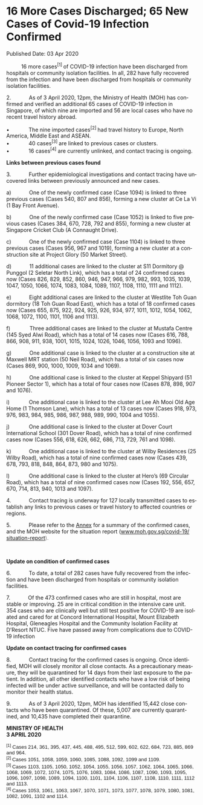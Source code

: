 <html>
    <meta http-equiv="Content-Type" content="text/html; charset=utf-8"/>
    <meta charset="utf-8"/>
    <title>16 More Cases Discharged; 65 New Cases of Covid-19 Infection Confirmed</title>
    <body><h1>16 More Cases Discharged; 65 New Cases of Covid-19 Infection Confirmed</h1>
    <p>Published Date: 03 Apr 2020</p> <div class="adM">&nbsp;&nbsp;&nbsp;&nbsp;&nbsp;&nbsp;&nbsp;&nbsp;&nbsp; 16 more cases<sup>[1] </sup>of COVID-19 infection have been discharged from hospitals or community isolation facilities. In all, 282 have fully recovered from the infection and have been discharged from hospitals or community isolation facilities. <br></div><div lang="EN-SG" link="#0563C1" vlink="#954F72"><div class="m_8603715673652254905WordSection1"><p class="MsoNormal">2.&nbsp;&nbsp;&nbsp;&nbsp;&nbsp;&nbsp;&nbsp;&nbsp;&nbsp;&nbsp;&nbsp; As of 3 April 2020, 12pm, the Ministry of Health (MOH) has confirmed and verified an additional 65 cases of COVID-19 infection in Singapore, of which nine are imported and 56 are local cases who have no recent travel history abroad. </p><p class="MsoNormal">•&nbsp;&nbsp;&nbsp;&nbsp;&nbsp;&nbsp;&nbsp;&nbsp;&nbsp;&nbsp;&nbsp;&nbsp; The nine imported cases<sup>[2] </sup>had travel history to Europe, North America, Middle East and ASEAN.<br>•&nbsp;&nbsp;&nbsp;&nbsp;&nbsp;&nbsp;&nbsp;&nbsp;&nbsp;&nbsp;&nbsp;&nbsp; 40 cases<sup>[3] </sup>are linked to previous cases or clusters.<br>•&nbsp;&nbsp;&nbsp;&nbsp;&nbsp;&nbsp;&nbsp;&nbsp;&nbsp;&nbsp;&nbsp;&nbsp; 16 cases<sup>[4]</sup> are currently unlinked, and contact tracing is ongoing. <u></u><u></u></p><p class="MsoNormal"><strong>Links between previous cases found</strong><u></u><u></u></p><p class="MsoNormal">3.&nbsp;&nbsp;&nbsp;&nbsp;&nbsp;&nbsp;&nbsp;&nbsp;&nbsp;&nbsp;&nbsp; Further epidemiological investigations and contact tracing have uncovered links between previously announced and new cases.&nbsp;<u></u></p><p class="MsoNormal">a)&nbsp;&nbsp;&nbsp;&nbsp;&nbsp;&nbsp;&nbsp;&nbsp;&nbsp;&nbsp;&nbsp; One of the newly confirmed case (Case 1094) is linked to three previous cases (Cases 540, 807 and 856), forming a new cluster at Ce La Vi (1 Bay Front Avenue).&nbsp;<u></u></p><p class="MsoNormal">b)&nbsp;&nbsp;&nbsp;&nbsp;&nbsp;&nbsp;&nbsp;&nbsp;&nbsp;&nbsp;&nbsp; One of the newly confirmed case (Case 1052) is linked to five previous cases (Cases 384, 670, 728, 792 and 855), forming a new cluster at Singapore Cricket Club (A Connaught Drive).&nbsp;<u></u></p><p class="MsoNormal">c)&nbsp;&nbsp;&nbsp;&nbsp;&nbsp;&nbsp;&nbsp;&nbsp;&nbsp;&nbsp;&nbsp; One of the newly confirmed case (Case 1104) is linked to three previous cases (Cases 956, 967 and 1019), forming a new cluster at a construction site at Project Glory (50 Market Street).<u></u><u></u></p><p class="MsoNormal">d)&nbsp;&nbsp;&nbsp;&nbsp;&nbsp;&nbsp;&nbsp;&nbsp;&nbsp;&nbsp;&nbsp; 11 additional cases are linked to the cluster at S11 Dormitory @ Punggol (2 Seletar North Link), which has a total of 24 confirmed cases now (Cases 826, 829, 852, 860, 946, 947, 966, 979, 982, 993, 1035, 1039, 1047, 1050, 1066, 1074, 1083, 1084, 1089, 1107, 1108, 1110, 1111 and 1112).<u></u><u></u></p><p class="MsoNormal">e)&nbsp;&nbsp;&nbsp;&nbsp;&nbsp;&nbsp;&nbsp;&nbsp;&nbsp;&nbsp;&nbsp; Eight additional cases are linked to the cluster at Westlite Toh Guan dormitory (18 Toh Guan Road East), which has a total of 18 confirmed cases now (Cases 655, 875, 922, 924, 925, 926, 934, 977, 1011, 1012, 1054, 1062, 1068, 1072, 1100, 1101, 1106 and 1113).<u></u><u></u></p><p class="MsoNormal">f)&nbsp;&nbsp;&nbsp;&nbsp;&nbsp;&nbsp;&nbsp;&nbsp;&nbsp;&nbsp;&nbsp;&nbsp; Three additional cases are linked to the cluster at Mustafa Centre (145 Syed Alwi Road), which has a total of 14 cases now (Cases 616, 788, 866, 908, 911, 938, 1001, 1015, 1024, 1026, 1046, 1056, 1093 and 1096). <u></u><u></u></p><p class="MsoNormal">g)&nbsp;&nbsp;&nbsp;&nbsp;&nbsp;&nbsp;&nbsp;&nbsp;&nbsp;&nbsp;&nbsp; One additional case is linked to the cluster at a construction site at Maxwell MRT station (50 Neil Road), which has a total of six cases now (Cases 869, 900, 1000, 1009, 1034 and 1069). <u></u><u></u></p><p class="MsoNormal">h)&nbsp;&nbsp;&nbsp;&nbsp;&nbsp;&nbsp;&nbsp;&nbsp;&nbsp;&nbsp;&nbsp; One additional case is linked to the cluster at Keppel Shipyard (51 Pioneer Sector 1), which has a total of four cases now (Cases 878, 898, 907 and 1076). <u></u><u></u></p><p class="MsoNormal">i)&nbsp;&nbsp;&nbsp;&nbsp;&nbsp;&nbsp;&nbsp;&nbsp;&nbsp;&nbsp;&nbsp;&nbsp; One additional case is linked to the cluster at Lee Ah Mooi Old Age Home (1 Thomson Lane), which has a total of 13 cases now (Cases 918, 973, 976, 983, 984, 985, 986, 987, 988, 989, 990, 1004 and 1055). <u></u><u></u></p><p class="MsoNormal">j)&nbsp;&nbsp;&nbsp;&nbsp;&nbsp;&nbsp;&nbsp;&nbsp;&nbsp;&nbsp;&nbsp;&nbsp; One additional case is linked to the cluster at Dover Court International School (301 Dover Road), which has a total of nine confirmed cases now (Cases 556, 618, 626, 662, 686, 713, 729, 761 and 1098). <u></u><u></u></p><p class="MsoNormal">k)&nbsp;&nbsp;&nbsp;&nbsp;&nbsp;&nbsp;&nbsp;&nbsp;&nbsp;&nbsp;&nbsp; One additional case is linked to the cluster at Wilby Residences (25 Wilby Road), which has a total of nine confirmed cases now (Cases 439, 678, 793, 818, 848, 864, 873, 980 and 1075).<u></u><u></u></p><p class="MsoNormal">l)&nbsp;&nbsp;&nbsp;&nbsp;&nbsp;&nbsp;&nbsp;&nbsp;&nbsp;&nbsp;&nbsp;&nbsp; One additional case is linked to the cluster at Hero’s (69 Circular Road), which has a total of nine confirmed cases now (Cases 192, 556, 657, 670, 714, 813, 940, 1013 and 1097).<u></u><u></u></p><p class="MsoNormal">4.&nbsp;&nbsp;&nbsp;&nbsp;&nbsp;&nbsp;&nbsp;&nbsp;&nbsp;&nbsp;&nbsp; Contact tracing is underway for 127 locally transmitted cases to establish any links to previous cases or travel history to affected countries or regions. <u></u><u></u></p><p class="MsoNormal">5.&nbsp;&nbsp;&nbsp;&nbsp;&nbsp;&nbsp;&nbsp;&nbsp;&nbsp;&nbsp;&nbsp; Please refer to the <a title="Annex" href="/docs/librariesprovider5/pressroom/annex3-4.pdf?sfvrsn=fea7e46f_2">Annex</a>&nbsp;for a summary of the confirmed cases, and the MOH website for the situation report (<a title="" href="https://www.moh.gov.sg/covid-19/situation-report" target=""><a href="http://www.moh.gov.sg/covid-19/situation-report" target="_blank" data-saferedirecturl="https://www.google.com/url?q=http://www.moh.gov.sg/covid-19/situation-report&amp;source=gmail&amp;ust=1586004042989000&amp;usg=AFQjCNFN3o4PTO4lTvHNCzeFIP0euZ8O7w">www.moh.gov.sg/covid-19/<wbr>situation-report</a><font color="#757575">). <u></u><u></u></font></p><p class="MsoNormal"><u></u>&nbsp;<u></u></p><p class="MsoNormal"><strong>Update on condition of confirmed cases</strong></p><p class="MsoNormal">6.&nbsp;&nbsp;&nbsp;&nbsp;&nbsp;&nbsp;&nbsp;&nbsp;&nbsp;&nbsp;&nbsp; To date, a total of 282 cases have fully recovered from the infection and have been discharged from hospitals or community isolation facilities. </p><p class="MsoNormal">7.&nbsp;&nbsp;&nbsp;&nbsp;&nbsp;&nbsp;&nbsp;&nbsp;&nbsp;&nbsp;&nbsp; Of the 473 confirmed cases who are still in hospital, most are stable or improving. 25 are in critical condition in the intensive care unit. 354 cases who are clinically well but still test positive for COVID-19 are isolated and cared for at Concord International Hospital, Mount Elizabeth Hospital, Gleneagles Hospital and the Community Isolation Facility at D’Resort NTUC. Five have passed away from complications due to COVID-19 infection<br></p><p class="MsoNormal"><strong>Update on contact tracing for confirmed cases </strong></p><p class="MsoNormal">8.&nbsp;&nbsp;&nbsp;&nbsp;&nbsp;&nbsp;&nbsp;&nbsp;&nbsp;&nbsp;&nbsp; Contact tracing for the confirmed cases is ongoing. Once identified, MOH will closely monitor all close contacts. As a precautionary measure, they will be quarantined for 14 days from their last exposure to the patient. In addition, all other identified contacts who have a low risk of being infected will be under active surveillance, and will be contacted daily to monitor their health status. </p><p class="MsoNormal">9.&nbsp;&nbsp;&nbsp;&nbsp;&nbsp;&nbsp;&nbsp;&nbsp;&nbsp;&nbsp;&nbsp; As of 3 April 2020, 12pm, MOH has identified 15,442 close contacts who have been quarantined. Of these, 5,007 are currently quarantined, and 10,435 have completed their quarantine.</p><p class="MsoNormal"><strong>MINISTRY OF HEALTH<br>3 APRIL 2020</strong><u></u><u></u></p><p class="MsoNormal"><span style='font-family: "Arial",sans-serif; font-size: 10pt;'><sup>[1]</sup>  Cases 214, 361, 395, 437, 445, 488, 495, 512, 599, 602, 622, 684, 723, 885, 869 and 964.
<br>
<sup>[2]  </sup>Cases 1051, 1058, 1059, 1060, 1085, 1088, 1092, 1099 and 1109.
<br>
<sup>[3]  </sup>Cases 1103, 1105, 1050, 1052, 1054, 1055, 1056, 1057, 1062, 1064, 1065, 1066, 1068, 1069, 1072, 1074, 1075, 1076, 1083, 1084, 1086, 1087, 1090, 1093, 1095, 1096, 1097, 1098, 1089, 1094, 1100, 1101, 1104, 1106, 1107, 1108, 1110, 1111, 1112 and 1113.
<br>
<sup>[4] </sup>Cases 1053, 1061, 1063, 1067, 1070, 1071, 1073, 1077, 1078, 1079, 1080, 1081, 1082, 1091, 1102 and 1114.
<br><br></span>&nbsp;</p></div></div></body>
</html>